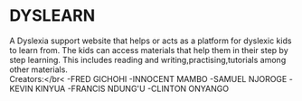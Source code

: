 # DYSLEARN </br>
A Dyslexia support website that helps or acts as a platform for dyslexic kids to learn from. The kids can access materials that help them in their step by step learning. This includes reading and writing,practising,tutorials among other materials. </br>
Creators:</br<
    -FRED GICHOHI
    -INNOCENT MAMBO
    -SAMUEL NJOROGE
    -KEVIN KINYUA
    -FRANCIS NDUNG'U
    -CLINTON ONYANGO
